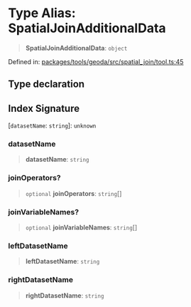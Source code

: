 # Type Alias: SpatialJoinAdditionalData

> **SpatialJoinAdditionalData**: `object`

Defined in: [packages/tools/geoda/src/spatial\_join/tool.ts:45](https://github.com/GeoDaCenter/openassistant/blob/bc4037be52d89829440fcc4aaa1010be73719d16/packages/tools/geoda/src/spatial_join/tool.ts#L45)

## Type declaration

## Index Signature

\[`datasetName`: `string`\]: `unknown`

### datasetName

> **datasetName**: `string`

### joinOperators?

> `optional` **joinOperators**: `string`[]

### joinVariableNames?

> `optional` **joinVariableNames**: `string`[]

### leftDatasetName

> **leftDatasetName**: `string`

### rightDatasetName

> **rightDatasetName**: `string`
